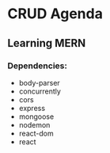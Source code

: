 # CRUD Agenda

## Learning MERN

### Dependencies:
- body-parser
- concurrently
- cors
- express
- mongoose
- nodemon
- react-dom
- react